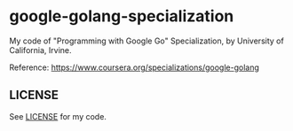 # google-golang-specialization

My code of "Programming with Google Go" Specialization, by University of
California, Irvine.

Reference: <https://www.coursera.org/specializations/google-golang>

## LICENSE

See [LICENSE](LICENSE) for my code.
